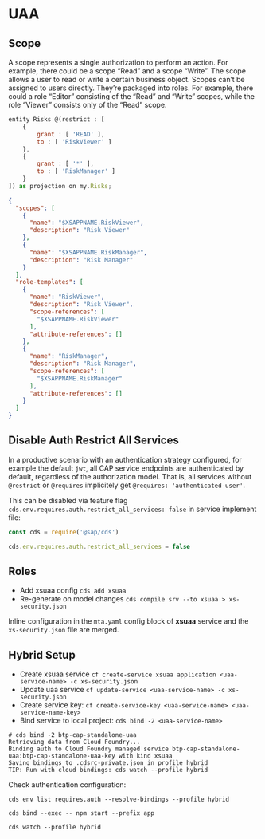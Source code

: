 # UAA

## Scope

A scope represents a single authorization to perform an action. For example, there could be a scope “Read” and a scope “Write”. The scope allows a user to read or write a certain business object. Scopes can’t be assigned to users directly. They’re packaged into roles. For example, there could a role “Editor” consisting of the “Read” and “Write” scopes, while the role “Viewer” consists only of the “Read” scope.

```javascript
entity Risks @(restrict : [
    {
        grant : [ 'READ' ],
        to : [ 'RiskViewer' ]
    },
    {
        grant : [ '*' ],
        to : [ 'RiskManager' ]
    }
]) as projection on my.Risks;
```

```json
{
  "scopes": [
    {
      "name": "$XSAPPNAME.RiskViewer",
      "description": "Risk Viewer"
    },
    {
      "name": "$XSAPPNAME.RiskManager",
      "description": "Risk Manager"
    }
  ],
  "role-templates": [
    {
      "name": "RiskViewer",
      "description": "Risk Viewer",
      "scope-references": [
        "$XSAPPNAME.RiskViewer"
      ],
      "attribute-references": []
    },
    {
      "name": "RiskManager",
      "description": "Risk Manager",
      "scope-references": [
        "$XSAPPNAME.RiskManager"
      ],
      "attribute-references": []
    }
  ]
}
```

## Disable Auth Restrict All Services

In a productive scenario with an authentication strategy configured, for example the default `jwt`, all CAP service endpoints are authenticated by default, regardless of the authorization model. That is, all services without `@restrict` or `@requires` implicitely get `@requires: 'authenticated-user'`.

This can be disabled via feature flag `cds.env.requires.auth.restrict_all_services: false` in service implement file:

```javascript
const cds = require('@sap/cds')

cds.env.requires.auth.restrict_all_services = false
```

## Roles

- Add xsuaa config `cds add xsuaa`
- Re-generate on model changes `cds compile srv --to xsuaa > xs-security.json`

Inline configuration in the `mta.yaml` config block of **xsuaa** service and the `xs-security.json` file are merged.

## Hybrid Setup

- Create xsuaa service `cf create-service xsuaa application <uaa-service-name> -c xs-security.json`
- Update uaa service `cf update-service <uaa-service-name> -c xs-security.json`
- Create service key: `cf create-service-key <uaa-service-name> <uaa-service-name-key>`
- Bind service to local project: `cds bind -2 <uaa-service-name>`

```
# cds bind -2 btp-cap-standalone-uaa
Retrieving data from Cloud Foundry...
Binding auth to Cloud Foundry managed service btp-cap-standalone-uaa:btp-cap-standalone-uaa-key with kind xsuaa
Saving bindings to .cdsrc-private.json in profile hybrid
TIP: Run with cloud bindings: cds watch --profile hybrid
```

Check authentication configuration:

`cds env list requires.auth --resolve-bindings --profile hybrid`

`cds bind --exec -- npm start --prefix app`

`cds watch --profile hybrid`